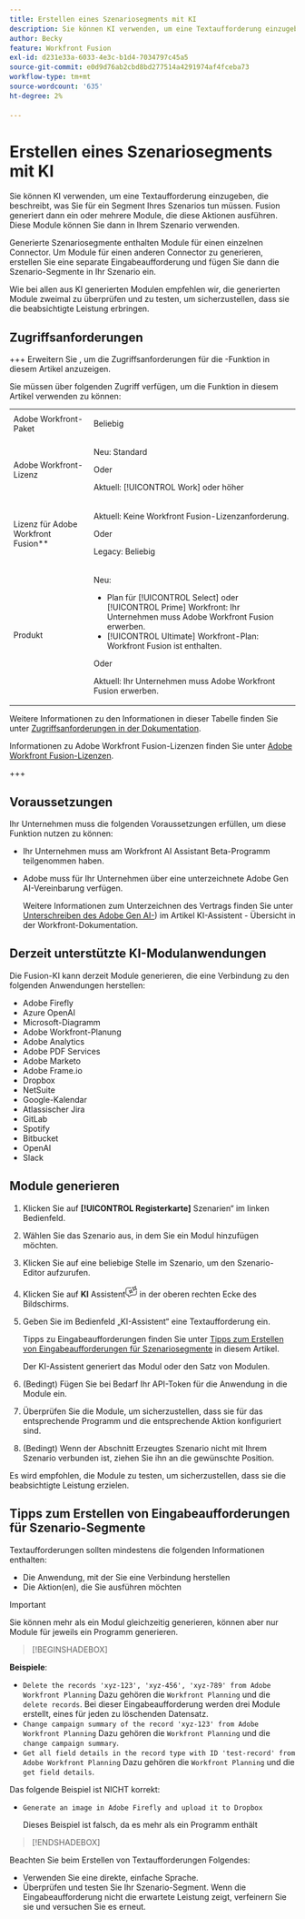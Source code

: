 ```yaml
---
title: Erstellen eines Szenariosegments mit KI
description: Sie können KI verwenden, um eine Textaufforderung einzugeben, die beschreibt, was Sie für ein Segment Ihres Szenarios tun müssen. Fusion generiert dann ein oder mehrere Module, die diese Aktionen ausführen. Diese Module können Sie dann in Ihrem Szenario verwenden.
author: Becky
feature: Workfront Fusion
exl-id: d231e33a-6033-4e3c-b1d4-7034797c45a5
source-git-commit: e0d9d76ab2cbd8bd277514a4291974af4fceba73
workflow-type: tm+mt
source-wordcount: '635'
ht-degree: 2%

---
```


# Erstellen eines Szenariosegments mit KI

<!--DO NOT DELETE - linked through CSH-->

<!--Check if this is in GA before repo goes live. If not, hide this article.-->

<!--Check if they need to have signed the rider and stuff-->

Sie können KI verwenden, um eine Textaufforderung einzugeben, die beschreibt, was Sie für ein Segment Ihres Szenarios tun müssen. Fusion generiert dann ein oder mehrere Module, die diese Aktionen ausführen. Diese Module können Sie dann in Ihrem Szenario verwenden.

Generierte Szenariosegmente enthalten Module für einen einzelnen Connector. Um Module für einen anderen Connector zu generieren, erstellen Sie eine separate Eingabeaufforderung und fügen Sie dann die Szenario-Segmente in Ihr Szenario ein.

Wie bei allen aus KI generierten Modulen empfehlen wir, die generierten Module zweimal zu überprüfen und zu testen, um sicherzustellen, dass sie die beabsichtigte Leistung erbringen.

## Zugriffsanforderungen

+++ Erweitern Sie , um die Zugriffsanforderungen für die -Funktion in diesem Artikel anzuzeigen.

Sie müssen über folgenden Zugriff verfügen, um die Funktion in diesem Artikel verwenden zu können:

<table style="table-layout:auto">
 <col> 
 <col> 
 <tbody> 
  <tr> 
   <td role="rowheader">Adobe Workfront-Paket</td> 
   <td> <p>Beliebig</p> </td> 
  </tr> 
  <tr data-mc-conditions=""> 
   <td role="rowheader">Adobe Workfront-Lizenz</td> 
   <td> <p>Neu: Standard</p><p>Oder</p><p>Aktuell: [!UICONTROL Work] oder höher</p> </td> 
  </tr> 
  <tr> 
   <td role="rowheader">Lizenz für Adobe Workfront Fusion**</td> 
   <td>
   <p>Aktuell: Keine Workfront Fusion-Lizenzanforderung.</p>
   <p>Oder</p>
   <p>Legacy: Beliebig </p>
   </td> 
  </tr> 
  <tr> 
   <td role="rowheader">Produkt</td> 
   <td>
   <p>Neu:</p> <ul><li>Plan für [!UICONTROL Select] oder [!UICONTROL Prime] Workfront: Ihr Unternehmen muss Adobe Workfront Fusion erwerben.</li><li>[!UICONTROL Ultimate] Workfront-Plan: Workfront Fusion ist enthalten.</li></ul>
   <p>Oder</p>
   <p>Aktuell: Ihr Unternehmen muss Adobe Workfront Fusion erwerben.</p>
   </td> 
  </tr>
 </tbody> 
</table>

Weitere Informationen zu den Informationen in dieser Tabelle finden Sie unter [Zugriffsanforderungen in der Dokumentation](/help/workfront-fusion/references/licenses-and-roles/access-level-requirements-in-documentation.md).

Informationen zu Adobe Workfront Fusion-Lizenzen finden Sie unter [Adobe Workfront Fusion-Lizenzen](/help/workfront-fusion/set-up-and-manage-workfront-fusion/licensing-operations-overview/license-automation-vs-integration.md).

+++

## Voraussetzungen

Ihr Unternehmen muss die folgenden Voraussetzungen erfüllen, um diese Funktion nutzen zu können:

* Ihr Unternehmen muss am Workfront AI Assistant Beta-Programm teilgenommen haben.
* Adobe muss für Ihr Unternehmen über eine unterzeichnete Adobe Gen AI-Vereinbarung verfügen.

  Weitere Informationen zum Unterzeichnen des Vertrags finden Sie unter [Unterschreiben des Adobe Gen AI-](https://experienceleague.adobe.com/en/docs/workfront/using/basics/ai-assistant/ai-assistant-overview#sign-the-adobe-gen-ai-agreement)) im Artikel KI-Assistent - Übersicht in der Workfront-Dokumentation.

## Derzeit unterstützte KI-Modulanwendungen

Die Fusion-KI kann derzeit Module generieren, die eine Verbindung zu den folgenden Anwendungen herstellen:

* Adobe Firefly
* Azure OpenAI
* Microsoft-Diagramm
* Adobe Workfront-Planung
* Adobe Analytics
* Adobe PDF Services
* Adobe Marketo
* Adobe Frame.io
* Dropbox
* NetSuite
* Google-Kalendar
* Atlassischer Jira
* GitLab
* Spotify
* Bitbucket
* OpenAI
* Slack

## Module generieren

1. Klicken Sie auf **[!UICONTROL Registerkarte]** Szenarien“ im linken Bedienfeld.
1. Wählen Sie das Szenario aus, in dem Sie ein Modul hinzufügen möchten.
1. Klicken Sie auf eine beliebige Stelle im Szenario, um den Szenario-Editor aufzurufen.
1. Klicken Sie auf **KI** Assistent![ Symbol KI-Assistent](assets/ai-assistant-icon.png) in der oberen rechten Ecke des Bildschirms.
1. Geben Sie im Bedienfeld „KI-Assistent“ eine Textaufforderung ein.

   Tipps zu Eingabeaufforderungen finden Sie unter [Tipps zum Erstellen von Eingabeaufforderungen für Szenariosegmente](#tips-for-creating-prompts-for-scenario-segments) in diesem Artikel.

   Der KI-Assistent generiert das Modul oder den Satz von Modulen.
1. (Bedingt) Fügen Sie bei Bedarf Ihr API-Token für die Anwendung in die Module ein.
1. Überprüfen Sie die Module, um sicherzustellen, dass sie für das entsprechende Programm und die entsprechende Aktion konfiguriert sind.
1. (Bedingt) Wenn der Abschnitt Erzeugtes Szenario nicht mit Ihrem Szenario verbunden ist, ziehen Sie ihn an die gewünschte Position.

Es wird empfohlen, die Module zu testen, um sicherzustellen, dass sie die beabsichtigte Leistung erzielen.

## Tipps zum Erstellen von Eingabeaufforderungen für Szenario-Segmente

Textaufforderungen sollten mindestens die folgenden Informationen enthalten:

* Die Anwendung, mit der Sie eine Verbindung herstellen
* Die Aktion(en), die Sie ausführen möchten

>[!IMPORTANT]
>
>Sie können mehr als ein Modul gleichzeitig generieren, können aber nur Module für jeweils ein Programm generieren.

>[!BEGINSHADEBOX]

**Beispiele**:

* `Delete the records 'xyz-123', 'xyz-456', 'xyz-789' from Adobe Workfront Planning`
Dazu gehören die `Workfront Planning` und die `delete records`. Bei dieser Eingabeaufforderung werden drei Module erstellt, eines für jeden zu löschenden Datensatz.
* `Change campaign summary of the record 'xyz-123' from Adobe Workfront Planning`
Dazu gehören die `Workfront Planning` und die `change campaign summary`.
* `Get all field details in the record type with ID 'test-record' from Adobe Workfront Planning`
Dazu gehören die `Workfront Planning` und die `get field details`.

Das folgende Beispiel ist NICHT korrekt:

* `Generate an image in Adobe Firefly and upload it to Dropbox`

  Dieses Beispiel ist falsch, da es mehr als ein Programm enthält

>[!ENDSHADEBOX]

Beachten Sie beim Erstellen von Textaufforderungen Folgendes:

* Verwenden Sie eine direkte, einfache Sprache.
* Überprüfen und testen Sie Ihr Szenario-Segment. Wenn die Eingabeaufforderung nicht die erwartete Leistung zeigt, verfeinern Sie sie und versuchen Sie es erneut.
